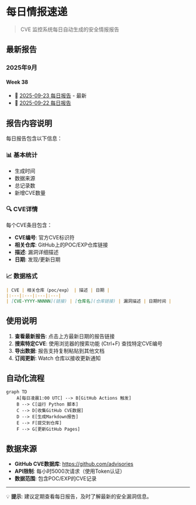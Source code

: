 # 每日情报速递

> CVE 监控系统每日自动生成的安全情报报告

## 最新报告

### 2025年9月

#### Week 38

- 📅 [2025-09-23 每日报告](https://adminlove520.github.io/github_cve_monitor/data/2025-W38-09-23/daily_20250923.md) - 最新
- 📅 [2025-09-22 每日报告](https://adminlove520.github.io/github_cve_monitor/data/2025-W38-09-22/daily_20250922.md)

## 报告内容说明

每日报告包含以下信息：

### 📊 基本统计
- 生成时间
- 数据来源
- 总记录数
- 新增CVE数量

### 🔍 CVE详情
每个CVE条目包含：
- **CVE编号**: 官方CVE标识符
- **相关仓库**: GitHub上的POC/EXP仓库链接
- **描述**: 漏洞详细描述
- **日期**: 发现/更新日期

### 📈 数据格式
```markdown
| CVE | 相关仓库（poc/exp） | 描述 | 日期 |
|:---|:---|:---|:---|
| [CVE-YYYY-NNNNN](链接) | [仓库名](仓库链接) | 漏洞描述 | 日期时间 |
```

## 使用说明

1. **查看最新报告**: 点击上方最新日期的报告链接
2. **搜索特定CVE**: 使用浏览器的搜索功能 (Ctrl+F) 查找特定CVE编号
3. **导出数据**: 报告支持复制粘贴到其他文档
4. **订阅更新**: Watch 仓库以接收更新通知

## 自动化流程

```mermaid
graph TD
    A[每日凌晨1:00 UTC] --> B[GitHub Actions 触发]
    B --> C[运行 Python 脚本]
    C --> D[收集GitHub CVE数据]
    D --> E[生成Markdown报告]
    E --> F[提交到仓库]
    F --> G[更新GitHub Pages]
```

## 数据来源

- **GitHub CVE数据库**: https://github.com/advisories
- **API限制**: 每小时5000次请求（使用Token认证）
- **数据范围**: 包含POC/EXP的CVE记录

---

💡 **提示**: 建议定期查看每日报告，及时了解最新的安全漏洞信息。